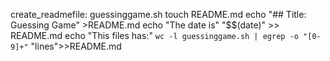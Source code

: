 create_readmefile: guessinggame.sh
touch README.md
echo "## Title: Guessing Game" >README.md
echo "The date is" "$$(date)" >> README.md
echo "This files has:" `wc -l guessinggame.sh | egrep -o "[0-9]+"`  "lines">>README.md
